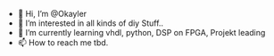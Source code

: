 - 👋 Hi, I’m @Okayler
- 👀 I’m interested in all kinds of diy Stuff.. 
- 🌱 I’m currently learning vhdl, python, DSP on FPGA, Projekt leading
- 📫 How to reach me tbd.

<!---
Okayler/Okayler is a ✨ special ✨ repository because its `README.md` (this file) appears on your GitHub profile.
You can click the Preview link to take a look at your changes.
--->
